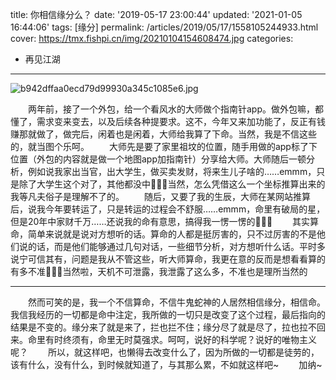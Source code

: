 title: 你相信缘分么？
date: '2019-05-17 23:00:44'
updated: '2021-01-05 16:44:06'
tags: [缘分]
permalink: /articles/2019/05/17/1558105244933.html
cover: https://tmx.fishpi.cn/img/20210104154608474.jpg
categories: 
- 再见江湖
---
![b942dffaa0ecd79d99930a345c1085e6.jpg](https://tmx.fishpi.cn/img/20210104154608474.jpg)

&emsp;&emsp;两年前，接了一个外包，给一个看风水的大师做个指南针app。做外包嘛，都懂了，需求变来变去，以及后续各种提要求。这不，今年又来加功能了，反正有钱赚那就做了，做完后，闲着也是闲着，大师给我算了下命。当然，我是不信这些的，就当图个乐呵。
&emsp;&emsp;大师先是要了家里祖坟的位置，随手用做的app标了下位置（外包的内容就是做一个地图app加指南针）分享给大师。大师随后一顿分析，例如说我家出当官，出大学生，做买卖发财，将来生儿子啥的……emmm，只是除了大学生这个对了，其他都没中🤣🤣🤣当然，怎么凭借这么一个坐标推算出来的我等凡夫俗子是理解不了的。
&emsp;&emsp;随后，又要了我的生辰，大师在某网站推算后，说我今年要转运了，只是转运的过程会不舒服……emmm，命里有破局的星，但是20年中家财千万……还说我的命有意思，搞得我一愣一愣的🤣🤣🤣
&emsp;&emsp;其实算命，简单来说就是说对方想听的话。算命的人都是挺厉害的，只不过厉害的不是他们说的话，而是他们能够通过几句对话，一些细节分析，对方想听什么话。平时多说宁可信其有，问题是我从不管这些，听大师算命，我更在意的反而是想看看算的有多不准🤣🤣🤣当然啦，天机不可泄露，我泄露了这么多，不准也是理所当然的

---

&emsp;&emsp;然而可笑的是，我一个不信算命，不信牛鬼蛇神的人居然相信缘分，相信命。我信我经历的一切都是命中注定，我所做的一切只是改变了这个过程，最后指向的结果是不变的。缘分来了就是来了，拦也拦不住；缘分尽了就是尽了，拉也拉不回来。命里有时终须有，命里无时莫强求。呵呵，说好的科学呢？说好的唯物主义呢？
&emsp;&emsp;所以，就这样吧，也懒得去改变什么了，因为所做的一切都是徒劳的，该有什么，没有什么，到时候就知道了，与其那么累，不如就这样吧~
&emsp;&emsp;加纳~


